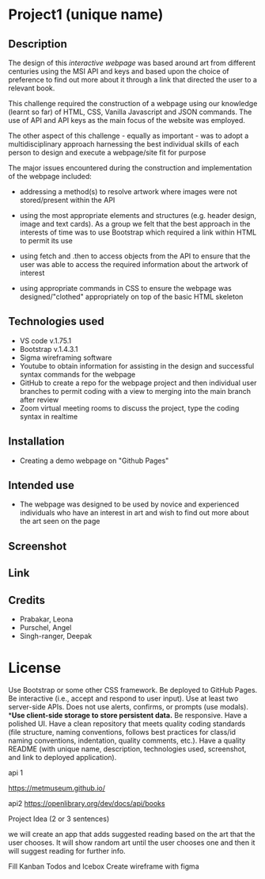 # Project1 (unique name)

## Description 
The design of this _interactive webpage_ was based around art from different centuries using the MSI API and keys and based upon the choice of preference to find out more about it through a link that directed the user to a relevant book. 

This challenge required the construction of a webpage using our knowledge (learnt so far) of HTML, CSS, Vanilla Javascript and JSON commands. The use of API and API keys as the main focus of the website was employed. 

The other aspect of this challenge - equally as important - was to adopt a multidisciplinary approach harnessing the best individual skills of each person to design and execute a webpage/site fit for purpose

The major issues encountered during the construction and implementation of the webpage included:

* addressing a method(s) to resolve artwork where images were not stored/present within the API 

* using the most appropriate elements and structures (e.g. header design, image and text cards). As a group we felt that the best approach in the interests of time was to use Bootstrap which required a link within HTML to permit its use

* using fetch and .then to access objects from the API to ensure that the user was able to access the required information about the artwork of interest

* using appropriate commands in CSS to ensure the webpage was designed/"clothed" appropriately on top of the basic HTML skeleton


## Technologies used

* VS code v.1.75.1
* Bootstrap v.1.4.3.1
* Sigma wireframing software
* Youtube to obtain information for assisting in the design and successful syntax commands for the webpage
* GitHub to create a repo for the webpage project and then individual user branches to permit coding with a view to merging into the main branch after review
* Zoom virtual meeting rooms to discuss the project, type the coding syntax in realtime

## Installation

* Creating  a demo webpage on "Github Pages" 

## Intended use

* The webpage was designed to be used by novice and experienced individuals who have an interest in art and wish to find out more about the art seen on the page

## Screenshot

## Link

## Credits

* Prabakar, Leona
* Purschel, Angel
* Singh-ranger, Deepak


# License



Use Bootstrap or some other CSS framework.
Be deployed to GitHub Pages.
Be interactive (i.e., accept and respond to user input).
Use at least two server-side APIs.
Does not use alerts, confirms, or prompts (use modals).
***Use client-side storage to store persistent data.**
Be responsive.
Have a polished UI.
Have a clean repository that meets quality coding standards (file structure, naming conventions, follows best practices for class/id naming conventions, indentation, quality comments, etc.).
Have a quality README (with unique name, description, technologies used, screenshot, and link to deployed application).















api 1

https://metmuseum.github.io/

api2
https://openlibrary.org/dev/docs/api/books

Project Idea (2 or 3 sentences)

we will create an app that adds suggested reading based on the art that the user chooses. It will show random art until the user chooses one and then it will suggest reading for further info.

Fill Kanban Todos and Icebox
Create wireframe with figma
